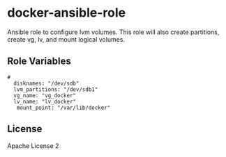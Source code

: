 # docker-ansible-role

Ansible role to configure lvm volumes.
This role will also create partitions, create vg, lv, and mount logical volumes.

Role Variables
--------------

```
#  
  disknames: "/dev/sdb"
  lvm_partitions: "/dev/sdb1"
  vg_name: "vg_docker"
  lv_name: "lv_docker"
   mount_point: "/var/lib/docker"
```

License
-------

Apache License 2

